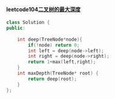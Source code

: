 #### leetcode104[二叉树的最大深度](https://leetcode.cn/problems/maximum-depth-of-binary-tree/)

```c++
class Solution {
public:
    
    int deep(TreeNode*node){
        if(!node) return 0;
        int left = deep(node->left);
        int right = deep(node->right);
        return 1+max(left,right);
    }
    int maxDepth(TreeNode* root) {
        return deep(root);
    }
};
```

